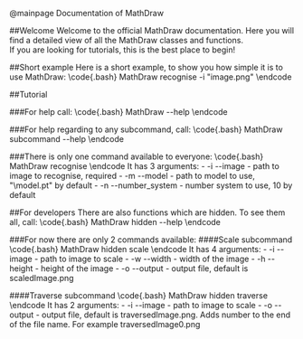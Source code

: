 @mainpage Documentation of MathDraw

##Welcome
Welcome to the official MathDraw documentation. Here you will find a detailed view of all the MathDraw classes and functions.<br>
If you are looking for tutorials, this is the best place to begin!

##Short example
Here is a short example, to show you how simple it is to use MathDraw:
\code{.bash}
	MathDraw recognise -i "image.png"
\endcode


##Tutorial

###For help call:
\code{.bash}
	MathDraw --help
\endcode

###For help regarding to any subcommand, call:
\code{.bash}
	MathDraw subcommand --help
\endcode

###There is only one command available to everyone:
\code{.bash}
	MathDraw recognise
\endcode
It has 3 arguments:
	- -i --image <path to image> - path to image to recognise, required
	- -m --model <path to model> - path to model to use, "<path to MathDraw.exe>\model.pt" by default
	- -n --number_system <number system> - number system to use, 10 by default


##For developers
There are also functions which are hidden.
To see them all, call:
\code{.bash}
	MathDraw hidden --help
\endcode

###For now there are only 2 commands available:
####Scale subcommand
 \code{.bash}
	 MathDraw hidden scale
 \endcode
 It has 4 arguments:
	- -i --image <path to image> - path to image to scale
	- -w --width <width> - width of the image
	- -h --height <height> - height of the image
	- -o --output <output> - output file, default is scaledImage.png

####Traverse subcommand
  \code{.bash}
	 MathDraw hidden traverse
 \endcode
 It has 2 arguments:
	- -i --image <path to image> - path to image to scale
	- -o --output <output> - output file, default is traversedImage.png. Adds number to the end of the file name. For example traversedImage0.png